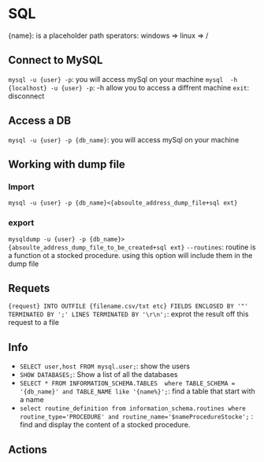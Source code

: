 # SQL
{name}: is a placeholder
path sperators: windows => 
                linux => /
##  Connect to MySQL
`mysql -u {user} -p`: you will access mySql on your machine
`mysql  -h {localhost} -u {user} -p`: -h allow you to access a diffrent machine
`exit`: disconnect
##  Access a DB
`mysql -u {user} -p {db_name}`: you will access mySql on your machine

## Working with dump file  

### Import
`mysql -u {user} -p {db_name}<{absoulte_address_dump_file+sql ext}`

### export
`mysqldump -u {user} -p {db_name}>{absoulte_address_dump_file_to_be_created+sql ext}`
`--routines`: routine is a function ot a stocked procedure. using this option will include them in the dump file

## Requets
`{request} INTO OUTFILE {filename.csv/txt etc} FIELDS ENCLOSED BY '"' TERMINATED BY ';' LINES TERMINATED BY '\r\n';`: exprot the result off this request to a file

## Info
+ `SELECT user,host FROM mysql.user;`: show the users
+ `SHOW DATABASES;`: Show a list of all the databases
+ `SELECT * FROM INFORMATION_SCHEMA.TABLES  where TABLE_SCHEMA = '{db_name}' and TABLE_NAME like '{name%}';`: find a table that start with a name
+ `select routine_definition from information_schema.routines where routine_type='PROCEDURE' and routine_name='$nameProcedureStocke';` : find and display the content of a stocked procedure.

## Actions

